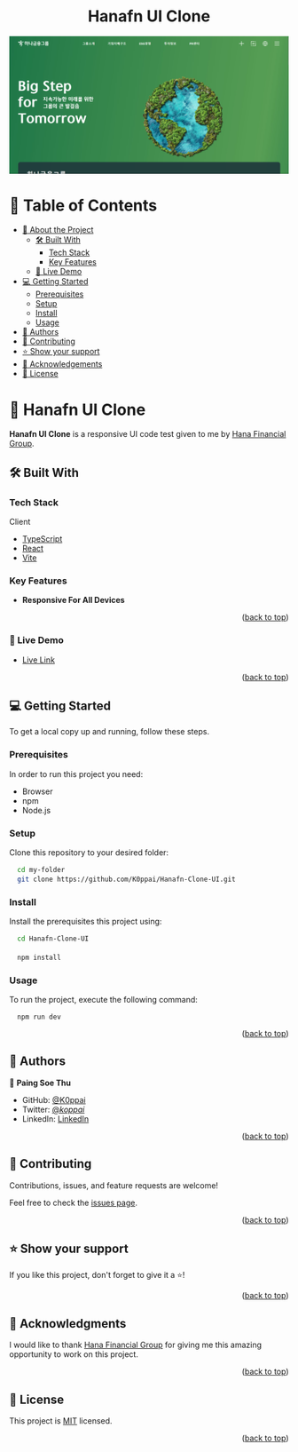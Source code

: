 <a name="readme-top"></a>

<div align="center">

  <h1><b>Hanafn UI Clone</b></h1>

</div>

<div align="center" style="display: flex; justify-content: space-around;">
  <img src="./src/assets//Hanafn-Clone.png" />
</div>
<!-- TABLE OF CONTENTS -->

# 📗 Table of Contents

- [📖 About the Project](#about-project)
  - [🛠 Built With](#built-with)
    - [Tech Stack](#tech-stack)
    - [Key Features](#key-features)
  - [🚀 Live Demo](#live-demo)
- [💻 Getting Started](#getting-started)
  - [Prerequisites](#prerequisites)
  - [Setup](#setup)
  - [Install](#install)
  - [Usage](#usage)
- [👥 Authors](#authors)
- [🤝 Contributing](#contributing)
- [⭐️ Show your support](#support)
- [🙏 Acknowledgements](#acknowledgements)
- [📝 License](#license)

<!-- PROJECT DESCRIPTION -->

# 📖 Hanafn UI Clone <a name="about-project"></a>

**Hanafn UI Clone** is a responsive UI code test given to me by [Hana Financial Group](https://www.hanafn.com/main/index.do).

## 🛠 Built With <a name="built-with"></a>

### Tech Stack <a name="tech-stack"></a>

<label>Client</label>

  <ul>
    <li><a href="https://www.typescriptlang.org/">TypeScript</a></li>
    <li><a href="https://react.dev/">React</a></li>
    <li><a href="https://vitejs.dev/">Vite</a></li>
  </ul>

<!-- Features -->

### Key Features <a name="key-features"></a>

- **Responsive For All Devices**

<p align="right">(<a href="#readme-top">back to top</a>)</p>

### 🚀 Live Demo <a name="live-demo"></a>

- [Live Link](https://hanafn-clone.vercel.app/)

<p align="right">(<a href="#readme-top">back to top</a>)</p>
<!-- GETTING STARTED -->

## 💻 Getting Started <a name="getting-started"></a>

To get a local copy up and running, follow these steps.

### Prerequisites

In order to run this project you need:

- Browser
- npm
- Node.js

### Setup

Clone this repository to your desired folder:

```sh
  cd my-folder
  git clone https://github.com/K0ppai/Hanafn-Clone-UI.git
```

### Install

Install the prerequisites this project using:

```sh
  cd Hanafn-Clone-UI

  npm install
```

### Usage

To run the project, execute the following command:

```
  npm run dev
```

<p align="right">(<a href="#readme-top">back to top</a>)</p>

<!-- AUTHORS -->

## 👥 Authors <a name="authors"></a>

👤 **Paing Soe Thu**

- GitHub: [@K0ppai](https://github.com/K0ppai)
- Twitter: [@_koppai_](https://twitter.com/_koppai_)
- LinkedIn: [LinkedIn](https://www.linkedin.com/in/paingsoe-thu)

<p align="right">(<a href="#readme-top">back to top</a>)</p>

<!-- CONTRIBUTING -->

## 🤝 Contributing <a name="contributing"></a>

Contributions, issues, and feature requests are welcome!

Feel free to check the [issues page](https://github.com/K0ppai/Hanafn-Clone-UI/issues).

<p align="right">(<a href="#readme-top">back to top</a>)</p>

<!-- SUPPORT -->

## ⭐️ Show your support <a name="support"></a>

If you like this project, don't forget to give it a ⭐️!

<p align="right">(<a href="#readme-top">back to top</a>)</p>

<!-- ACKNOWLEDGEMENTS -->

## 🙏 Acknowledgments <a name="acknowledgements"></a>

I would like to thank [Hana Financial Group](https://www.hanafn.com/main/index.do) for giving me this amazing opportunity to work on this project.

<p align="right">(<a href="#readme-top">back to top</a>)</p>

<!-- LICENSE -->

## 📝 License <a name="license"></a>

This project is [MIT](./LICENSE) licensed.

<p align="right">(<a href="#readme-top">back to top</a>)</p>
